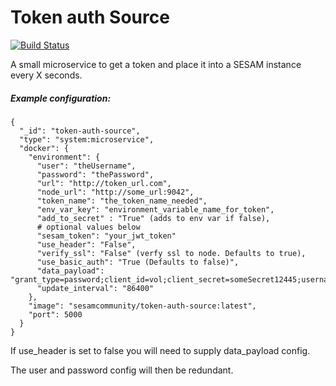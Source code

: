# Token auth Source
[![Build Status](https://travis-ci.org/sesam-community/token-auth-source.svg?branch=master)](https://travis-ci.org/sesam-community/token-auth-source)

A small microservice to get a token and place it into a SESAM instance every X seconds.

##### Example configuration:


```
{
  "_id": "token-auth-source",
  "type": "system:microservice",
  "docker": {
    "environment": {
      "user": "theUsername",
      "password": "thePassword",
      "url": "http://token_url.com",
      "node_url": "http://some_url:9042",
      "token_name": "the_token_name_needed",
      "env_var_key": "environment_variable_name_for_token",
      "add_to_secret" : "True" (adds to env var if false),
      # optional values below
      "sesam_token": "your_jwt_token"
      "use_header": "False",
      "verify_ssl": "False" (verfy ssl to node. Defaults to true),
      "use_basic_auth": "True (Defaults to false)",
      "data_payload": "grant_type=password;client_id=vol;client_secret=someSecret12445;username=theUsername;password=thePassword",
      "update_interval": "86400"
    },
    "image": "sesamcommunity/token-auth-source:latest",
    "port": 5000
  }
}

```

If use_header is set to false you will need to supply data_payload config.

The user and password config will then be redundant.
